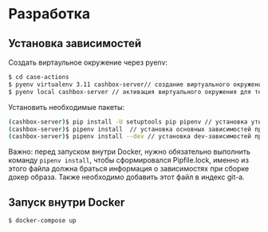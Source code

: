 
# Разработка

## Установка зависимостей

Создать виртаульное окружение через pyenv:

```bash
$ cd case-actions
$ pyenv virtualenv 3.11 cashbox-server// создание виртуального окружения для проекта
$ pyenv local cashbox-server // активация виртуального окружения для текущей папки
```
Установить необходимые пакеты:

```bash
(cashbox-server)$ pip install -U setuptools pip pipenv // установка утилиты для работы с зависимостями
(cashbox-server)$ pipenv install  // установка основных зависимостей проекта
(cashbox-server)$ pipenv install --dev // установка dev-зависимостей проекта
```

Важно: 
перед запуском внутри Docker, нужно обязательно выполнить команду `pipenv install`, 
чтобы сформировался Pipfile.lock, именно из этого файла должна браться информация о зависимостях при сборке докер образа. 
Также необходимо добавить этот файл в индекс git-а.

## Запуск внутри Docker

```bash
$ docker-compose up
```

